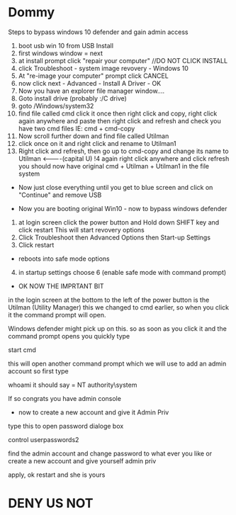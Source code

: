 # Dommy

Steps to bypass windows 10 defender and gain admin access

1. boot usb win 10 from USB Install
2. first windows window = next
3. at install prompt click "repair your computer" //DO NOT CLICK INSTALL
4. click Troubleshoot - system image revovery - Windows 10
5. At "re-image your computer" prompt click CANCEL
6. now click next - Advanced - Install A Driver - OK
7. Now you have an explorer file manager window....
8. Goto install drive (probably :/C drive)
9. goto /Windows/system32
10. find file called cmd click it once then right click and copy, right click again anywhere and paste then right
click and refresh and check you have two cmd files IE: cmd + cmd-copy
11. Now scroll further down and find file called Utilman
12. click once on it and right click and rename to Utilman1
13. Right click and refresh, then go up to cmd-copy and change its name to Utilman <----(capital U)
!4 again right click anywhere and click refresh
you should now have original cmd + Utilman + Utilman1 in the file system
 - Now just close everything until you get to blue screen and click on "Continue" and remove USB
 
 - Now you are booting original Win10 - now to bypass windows defender
 
 1. at login screen click the power button and Hold down SHIFT key and click restart
 This will start revovery options
 2. Click Troubleshoot then Advanced Options then Start-up Settings
 3. Click restart
 
 - reboots into safe mode options
 
  4. in startup settings choose 6 (enable safe mode with command prompt)
  
  - OK NOW THE IMPRTANT BIT
  
  in the login screen at the bottom to the left of the power button is the Utilman (Utility Manager) 
  this we changed to cmd earlier, so when you click it the command prompt will open.
  
  Windows defender might pick up on this.
  so as soon as you click it and the command prompt opens you quickly type
  
  start cmd
  
  this will open another command prompt which we will use to 
  add an admin account so first type
  
  whoami
  it should say = NT authority\system
  
  If so congrats you have admin console
  
  - now to create a new account and give it Admin Priv
  
  type this to open password dialoge box
  
  control userpasswords2
  
  find the admin account and change password to what ever you like
  or create a new account and give yourself admin priv
  
  apply, ok restart and she is yours
  
  # DENY US NOT
 


